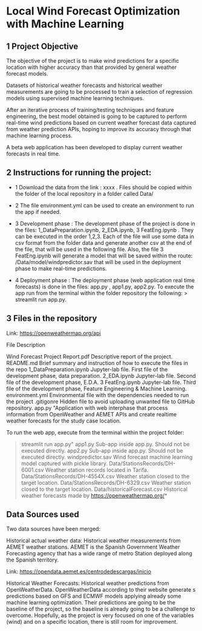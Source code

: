 # Local Wind Forecast Optimization with Machine Learning 

## 1 Project Objective

The objective of the project is to make wind predictions for a specific location with higher accuracy than that provided by general weather forecast models. 

Datasets of historical weather forecasts and historical weather measurements are going to be processed to train a selection of regression models using supervised machine learning techniques.

After an iterative process of training/testing techniques and feature engineering, the best model obtained is going to be captured to perform real-time wind predictions based on current weather forecast data captured from weather prediction APIs, hoping to improve its accuracy through that machine learning process.

A beta web application has been developed to display current weather forecasts in real time. 

## 2 Instructions for running the project:

* 1 Download the data from the link : xxxx . Files should be copied within the folder of the local repository in a folder called Data/

* 2 The file environment.yml can be used to create an environment to run the app if needed.

* 3 Development phase : The development phase of the project is done in the files: 1_DataPreparation.ipynb, 2_EDA.ipynb, 3 FeatEng.ipynb . They can be executed in the order 1,2,3. Each of the file will use some data in csv format from the folder data and generate another csv at the end of the file, that will be used in the following file. Also, the file 3 FeatEng.ipynb will generate a model that will be saved within the route: /Data/model/windpredictor.sav that will be used in the deployment phase to make real-time predictions. 

* 4 Deployment phase : The deployment phase (web application real time forecasts) is done in the files: app.py , app1.py, app2.py. To execute the app run from the terminal within the folder repository the following: > streamlit run app.py. 

## 3 Files in the repository

Link: https://openweathermap.org/api

File	Description

Wind Forecast Project Report.pdf	Descriptive report of the project.
README.md	Brief summary and instruction of how to execute the files in the repo
1_DataPreparation.ipynb	Jupyter-lab file. First file of the development phase, data preparation.
2_EDA.ipynb	Jupyter-lab file. Second file of the development phase, E.D.A.
3 FeatEng.ipynb	Jupyter-lab file. Third file of the development phase, Feature Engineering & Machine Learning.
environment.yml	Environmental file with the dependencies needed to run the project
.gitigonre	Hidden file to avoid uploading unwanted file to GitHub repository.
app.py	"Application with web interphase that process information from OpenWeather and AEMET APIs and create realtime weather forecasts for the study case location. 

To run the web app, execute from the terminal within the project folder:

>streamlit run app.py"
app1.py	Sub-app inside app.py. Should not be executed directly.
app2.py	Sub-app inside app.py. Should not be executed directly. 
windpredictor.sav	Wind forecast machine learning model captured with pickle library.
Data/StationsRecords/DH-6001.csv	Weather station records located in Tarifa. 
Data/StationsRecords/DH-4554X.csv	Weather station closed to the target location. 
Data/StationsRecords/DH-6329.csv	Weather station closed to the target location.
Data/historicalForecast.csv	Historical weather forecasts made by https://openweathermap.org/* 


## Data Sources used

Two data sources have been merged:

Historical actual weather data: Historical weather measurements from AEMET weather stations. AEMET is the Spanish Government Weather Forecasting agency that has a wide range of metro Station deployed along the Spanish territory.

Link: https://opendata.aemet.es/centrodedescargas/inicio

Historical Weather Forecasts: Historical weather predictions from OpenWeatherData. OpenWeatherData according to their website generate s predictions based on GFS and ECMWF models applying already some machine learning optimization. Their predictions are going to be the baseline of the project, so the baseline is already going to be a challenge to overcome. Hopefully, as the project is very focused on one of the variables (wind) and on a specific location, there is still room for improvement.



